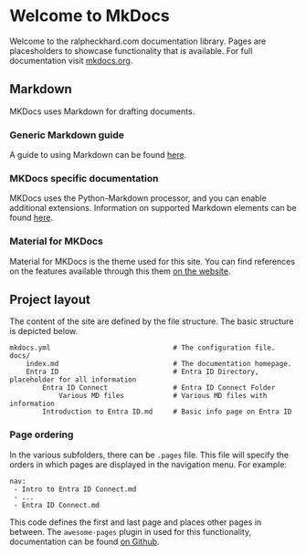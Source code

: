 # Welcome to MkDocs

Welcome to the ralpheckhard.com documentation library.
Pages are placesholders to showcase functionality that is available. 
For full documentation visit [mkdocs.org](https://www.mkdocs.org).

## Markdown

MKDocs uses Markdown for drafting documents. 

### Generic Markdown guide
A guide to using Markdown can be found [here](https://www.markdownguide.org/).

### MKDocs specific documentation
MKDocs uses the Python-Markdown processor, and you can enable additional extensions. Information on supported Markdown elements can be found [here](https://www.markdownguide.org/tools/mkdocs/#mkdocs-markdown-support).

### Material for MKDocs
Material for MKDocs is the theme used for this site. You can find references on the features available through this them [on the website](https://squidfunk.github.io/mkdocs-material/reference/).


## Project layout

The content of the site are defined by the file structure. The basic structure is depicted below. 

    mkdocs.yml                              # The configuration file.
    docs/
        index.md                            # The documentation homepage.
        Entra ID                            # Entra ID Directory, placeholder for all information
            Entra ID Connect                # Entra ID Connect Folder
                Various MD files            # Various MD files with information
            Introduction to Entra ID.md     # Basic info page on Entra ID

### Page ordering
In the various subfolders, there can be `.pages` file. This file will specify the orders in which pages are displayed in the navigation menu. 
For example:

```
nav:
 - Intro to Entra ID Connect.md
 - ...
 - Entra ID Connect.md
```

This code defines the first and last page and places other pages in between.
The `awesome-pages` plugin in used for this functionality, documentation can be found [on Github](https://github.com/lukasgeiter/mkdocs-awesome-pages-plugin?tab=readme-ov-file#features).
